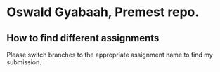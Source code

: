# Oswald Gyabaah, Premest repo.

## How to find different assignments
Please switch branches to the appropriate assignment name to find my submission.